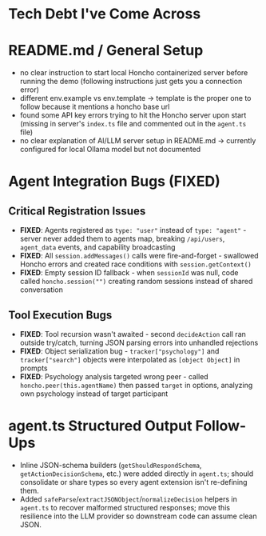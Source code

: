 # Tech Debt I've Come Across

# README.md / General Setup

- no clear instruction to start local Honcho containerized server before running the demo (following instructions just gets you a connection error)
- different env.example vs env.template -> template is the proper one to follow because it mentions a honcho base url
- found some API key errors trying to hit the Honcho server upon start (missing in server's `index.ts` file and commented out in the `agent.ts` file)
- no clear explanation of AI/LLM server setup in README.md -> currently configured for local Ollama model but not documented

# Agent Integration Bugs (FIXED)

## Critical Registration Issues

- **FIXED**: Agents registered as `type: "user"` instead of `type: "agent"` - server never added them to agents map, breaking `/api/users`, `agent_data` events, and capability broadcasting
- **FIXED**: All `session.addMessages()` calls were fire-and-forget - swallowed Honcho errors and created race conditions with `session.getContext()`
- **FIXED**: Empty session ID fallback - when `sessionId` was null, code called `honcho.session("")` creating random sessions instead of shared conversation

## Tool Execution Bugs

- **FIXED**: Tool recursion wasn't awaited - second `decideAction` call ran outside try/catch, turning JSON parsing errors into unhandled rejections
- **FIXED**: Object serialization bug - `tracker["psychology"]` and `tracker["search"]` objects were interpolated as `[object Object]` in prompts
- **FIXED**: Psychology analysis targeted wrong peer - called `honcho.peer(this.agentName)` then passed `target` in options, analyzing own psychology instead of target participant

# agent.ts Structured Output Follow-Ups

- Inline JSON-schema builders (`getShouldRespondSchema`, `getActionDecisionSchema`, etc.) were added directly in `agent.ts`; should consolidate or share types so every agent extension isn't re-defining them.
- Added `safeParse`/`extractJSONObject`/`normalizeDecision` helpers in `agent.ts` to recover malformed structured responses; move this resilience into the LLM provider so downstream code can assume clean JSON.
